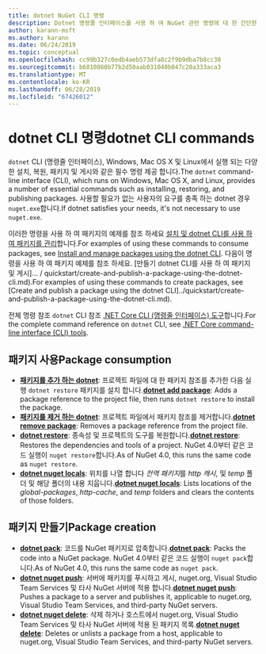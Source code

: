 ```yaml
---
title: dotnet NuGet CLI 명령
description: Dotnet 명령줄 인터페이스를 사용 하 여 NuGet 관련 명령에 대 한 간단한 참조입니다.
author: karann-msft
ms.author: karann
ms.date: 06/24/2019
ms.topic: conceptual
ms.openlocfilehash: cc99b327c0edb4aeb573dfa8c2f9b9dba7b8cc38
ms.sourcegitcommit: b6810860b77b2d50aab031040b047c20a333aca3
ms.translationtype: MT
ms.contentlocale: ko-KR
ms.lasthandoff: 06/28/2019
ms.locfileid: "67426012"
---
```

# <a name="dotnet-cli-commands"></a><span data-ttu-id="50e73-103">dotnet CLI 명령</span><span class="sxs-lookup"><span data-stu-id="50e73-103">dotnet CLI commands</span></span>

<span data-ttu-id="50e73-104">`dotnet` CLI (명령줄 인터페이스), Windows, Mac OS X 및 Linux에서 실행 되는 다양 한 설치, 복원, 패키지 및 게시와 같은 필수 명령 제공 합니다.</span><span class="sxs-lookup"><span data-stu-id="50e73-104">The `dotnet` command-line interface (CLI), which runs on Windows, Mac OS X, and Linux, provides a number of essential commands such as installing, restoring, and publishing packages.</span></span> <span data-ttu-id="50e73-105">사용할 필요가 없는 사용자의 요구를 충족 하는 dotnet 경우 `nuget.exe`합니다.</span><span class="sxs-lookup"><span data-stu-id="50e73-105">If dotnet satisfies your needs, it's not necessary to use `nuget.exe`.</span></span>

<span data-ttu-id="50e73-106">이러한 명령을 사용 하 여 패키지의 예제를 참조 하세요 [설치 및 dotnet CLI를 사용 하 여 패키지를 관리](../consume-packages/install-use-packages-dotnet-cli.md)합니다.</span><span class="sxs-lookup"><span data-stu-id="50e73-106">For examples of using these commands to consume packages, see [Install and manage packages using the dotnet CLI](../consume-packages/install-use-packages-dotnet-cli.md).</span></span> <span data-ttu-id="50e73-107">다음이 명령을 사용 하 여 패키지 예제를 참조 하세요. [만들기 dotnet CLI를 사용 하 여 패키지 및 게시]... / quickstart/create-and-publish-a-package-using-the-dotnet-cli.md).</span><span class="sxs-lookup"><span data-stu-id="50e73-107">For examples of using these commands to create packages, see [Create and publish a package using the dotnet CLI]../quickstart/create-and-publish-a-package-using-the-dotnet-cli.md).</span></span>

<span data-ttu-id="50e73-108">전체 명령 참조 `dotnet` CLI 참조 [.NET Core CLI (명령줄 인터페이스) 도구](/dotnet/core/tools/?tabs=netcore2x)합니다.</span><span class="sxs-lookup"><span data-stu-id="50e73-108">For the complete command reference on `dotnet` CLI, see [.NET Core command-line interface (CLI) tools](/dotnet/core/tools/?tabs=netcore2x).</span></span>

## <a name="package-consumption"></a><span data-ttu-id="50e73-109">패키지 사용</span><span class="sxs-lookup"><span data-stu-id="50e73-109">Package consumption</span></span>

- <span data-ttu-id="50e73-110">[**패키지를 추가 하는 dotnet**](/dotnet/core/tools/dotnet-add-package): 프로젝트 파일에 대 한 패키지 참조를 추가한 다음 실행 `dotnet restore` 패키지를 설치 합니다.</span><span class="sxs-lookup"><span data-stu-id="50e73-110">[**dotnet add package**](/dotnet/core/tools/dotnet-add-package): Adds a package reference to the project file, then runs `dotnet restore` to install the package.</span></span>
- <span data-ttu-id="50e73-111">[**패키지를 제거 하는 dotnet**](/dotnet/core/tools/dotnet-remove-package): 프로젝트 파일에서 패키지 참조를 제거합니다.</span><span class="sxs-lookup"><span data-stu-id="50e73-111">[**dotnet remove package**](/dotnet/core/tools/dotnet-remove-package): Removes a package reference from the project file.</span></span>
- <span data-ttu-id="50e73-112">[**dotnet restore**](/dotnet/core/tools/dotnet-restore?tabs=netcore2x): 종속성 및 프로젝트의 도구를 복원합니다.</span><span class="sxs-lookup"><span data-stu-id="50e73-112">[**dotnet restore**](/dotnet/core/tools/dotnet-restore?tabs=netcore2x): Restores the dependencies and tools of a project.</span></span> <span data-ttu-id="50e73-113">NuGet 4.0부터 같은 코드 실행이 `nuget restore`합니다.</span><span class="sxs-lookup"><span data-stu-id="50e73-113">As of NuGet 4.0, this runs the same code as `nuget restore`.</span></span>
- <span data-ttu-id="50e73-114">[**dotnet nuget locals**](/dotnet/core/tools/dotnet-nuget-locals): 위치를 나열 합니다 *전역 패키지*를 *http 캐시*, 및 *temp* 폴더 및 해당 폴더의 내용 지웁니다.</span><span class="sxs-lookup"><span data-stu-id="50e73-114">[**dotnet nuget locals**](/dotnet/core/tools/dotnet-nuget-locals): Lists locations of the *global-packages*, *http-cache*, and *temp* folders and clears the contents of those folders.</span></span>

## <a name="package-creation"></a><span data-ttu-id="50e73-115">패키지 만들기</span><span class="sxs-lookup"><span data-stu-id="50e73-115">Package creation</span></span>

- <span data-ttu-id="50e73-116">[**dotnet pack**](/dotnet/core/tools/dotnet-pack?tabs=netcore2x): 코드를 NuGet 패키지로 압축합니다.</span><span class="sxs-lookup"><span data-stu-id="50e73-116">[**dotnet pack**](/dotnet/core/tools/dotnet-pack?tabs=netcore2x): Packs the code into a NuGet package.</span></span> <span data-ttu-id="50e73-117">NuGet 4.0부터 같은 코드 실행이 `nuget pack`합니다.</span><span class="sxs-lookup"><span data-stu-id="50e73-117">As of NuGet 4.0, this runs the same code as `nuget pack`.</span></span>
- <span data-ttu-id="50e73-118">[**dotnet nuget push**](/dotnet/core/tools/dotnet-nuget-push): 서버에 패키지를 푸시하고 게시, nuget.org, Visual Studio Team Services 및 타사 NuGet 서버에 적용 합니다.</span><span class="sxs-lookup"><span data-stu-id="50e73-118">[**dotnet nuget push**](/dotnet/core/tools/dotnet-nuget-push): Pushes a package to a server and publishes it, applicable to nuget.org, Visual Studio Team Services, and third-party NuGet servers.</span></span>
- <span data-ttu-id="50e73-119">[**dotnet nuget delete**](/dotnet/core/tools/dotnet-nuget-delete): 삭제 하거나 호스트에서 nuget.org, Visual Studio Team Services 및 타사 NuGet 서버에 적용 된 패키지 목록.</span><span class="sxs-lookup"><span data-stu-id="50e73-119">[**dotnet nuget delete**](/dotnet/core/tools/dotnet-nuget-delete): Deletes or unlists a package from a host, applicable to nuget.org, Visual Studio Team Services, and third-party NuGet servers.</span></span>
